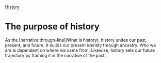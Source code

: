 [History](History)

# The purpose of history

As the [narrative through-line](What is history), history unites our past, present, and future. It builds our present identity through ancestry. Who we are is dependent on where we came from. Likewise, history sets our future trajectory by framing it in the narrative of the past.
